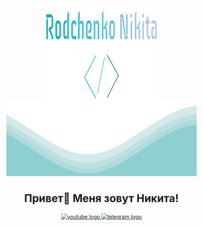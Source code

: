 <div id="header" align="center">
  <img src="https://raw.githubusercontent.com/bira10a/bira10a/master/logo.svg" width="300" height="250"/>
</div>

<img src="https://raw.githubusercontent.com/bira10a/bira10a/master/waves.svg" width="100%" height="200">

###

<h1 align="center">Привет👋 Меня зовут Никита!</h1>

###

###

<div align="center">
  <a href="https://t.me/@bira10a" target="_blank">
    <img src="https://img.shields.io/static/v1?message=Youtube&logo=youtube&label=&color=FF0000&logoColor=white&labelColor=&style=for-the-badge" height="25" alt="youtube logo"  />
  </a>
  
  <a href="https://wa.me/89004164193" target="_blank">
    <img src="https://img.shields.io/static/v1?message=Telegram&logo=telegram&label=&color=2CA5E0&logoColor=white&labelColor=&style=for-the-badge" height="25" alt="telegram logo"  />
  </a>
</div>

###

<p align="center"><img src="https://komarev.com/ghpvc/?username=bira10a&style=flat-square&color=blue" alt=""></p>
